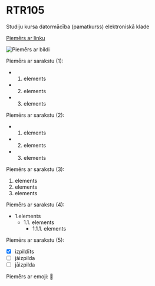 # RTR105
Studiju kursa datormācība (pamatkurss) elektroniskā klade
 
[Piemērs ar linku](https://docs.github.com/en/get-started/writing-on-github/getting-started-with-writing-and-formatting-on-github/basic-writing-and-formatting-syntax)

![Piemērs ar bildi](https://upload.wikimedia.org/wikipedia/commons/c/c9/Svg_example4.svg)

Piemērs ar sarakstu (1):
- 1. elements
- 2. elements
- 3. elements


Piemērs ar sarakstu (2):
* 1. elements
* 2. elements
* 3. elements

Piemērs ar sarakstu (3):
1. elements
2. elements
3. elements

Piemērs ar sarakstu (4):
* 1.elements
  * 1.1. elements
    * 1.1.1. elements

Piemērs ar sarakstu (5):
- [x] izpildīts
- [ ] jāizpilda
- [ ] jāizpilda

Piemērs ar emoji: :cookie:
